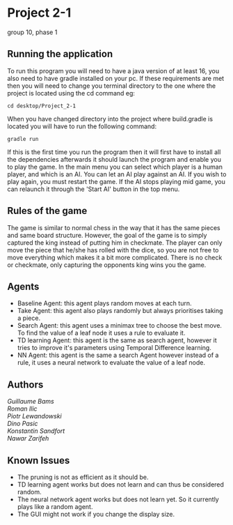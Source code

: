 # Project 2-1


group 10, phase 1

## Running the application

To run this program you will need to have a java version of at least 16,
you also need to have gradle installed on your pc. If these requirements
are met then you will need to change you terminal directory to the one 
where the project is located using the cd command eg:
```shell script
cd desktop/Project_2-1
```
When you have changed directory into the project where build.gradle is located
you will have to run the following command:
```shell script
gradle run
```
If this is the first time you run the program then it will first have to install all the dependencies
afterwards it should launch the program and enable you to play the game.
In the main menu you can select which player is a human player, and which is an AI.
You can let an AI play against an AI. If you wish to play again, you must restart the game.
If the AI stops playing mid game, you can relaunch it through the 'Start AI' button in the top menu.

## Rules of the game

The game is similar to normal chess in the way that it has the same pieces and same board structure. However,
the goal of the game is to simply captured the king instead of putting him in checkmate. The player can
only move the piece that he/she has rolled with the dice, so you are not free to move everything which
makes it a bit more complicated. There is no check or checkmate, only capturing the opponents king wins
you the game.

## Agents

* Baseline Agent: this agent plays random moves at each turn.
* Take Agent: this agent also plays randomly but always prioritises taking a piece.
* Search Agent: this agent uses a minimax tree to choose the best move. To find the value of a leaf node it uses a rule to evaluate it.
* TD learning Agent: this agent is the same as search agent, however it tries to improve it's parameters using Temporal Difference learning.
* NN Agent: this agent is the same a search Agent however instead of a rule, it uses a neural network to evaluate the value of a leaf node.

## Authors

*Guillaume Bams* <br>
*Roman Ilic* <br>
*Piotr Lewandowski* <br>
*Dino Pasic* <br>
*Konstantin Sandfort* <br>
*Nawar Zarifeh*

## Known Issues

* The pruning is not as efficient as it should be. 
* TD learning agent works but does not learn and can thus be considered random.
* The neural network agent works but does not learn yet. So it currently plays like a random agent.
* The GUI might not work if you change the display size.